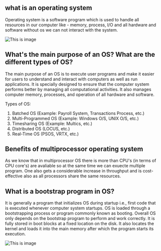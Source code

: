 ## what is an operating system

Operating system is a software program which is used to handle all resources in our computer like - memory, process, I/O and all hardware and software without os we can not interact with the system.

![This is image](https://s3.ap-south-1.amazonaws.com/myinterviewtrainer-domestic/public_assets/assets/000/000/138/original/OS.png?1615544880)


## What's the main purpose of an OS? What are the different types of OS?

The main purpose of an OS is to execute user programs and make it easier for users to understand and interact with computers as well as run applications. It is specially designed to ensure that the computer system performs better by managing all computational activities. It also manages computer memory, processes, and operation of all hardware and software.

Types of OS:

1. Batched OS (Example: Payroll System, Transactions Process, etc.)
2. Multi-Programmed OS (Example: Windows O/S, UNIX O/S, etc.)
3. Timesharing OS (Example: Multics, etc.)
4. Distributed OS (LOCUS, etc.)
5. Real-Time OS (PSOS, VRTX, etc.)


## Benefits of multiprocessor operating system

As we know that in multiprocessor OS there is more than CPU's (in terms of CPU core's) are avaliable so at the same time we can exuecte multiple program. One also gets a considerable increase in throughput and is cost-effective also as all processors share the same resources.


## What is a bootstrap program in OS?

It is generally a program that initializes OS during startup i.e., first code that is executed whenever computer system startups. OS is loaded through a bootstrapping process or program commonly known as booting. Overall OS only depends on the bootstrap program to perform and work correctly. It is fully stored in boot blocks at a fixed location on the disk. It also locates the kernel and loads it into the main memory after which the program starts its execution.

![This is image](https://s3.ap-south-1.amazonaws.com/myinterviewtrainer-domestic/public_assets/assets/000/000/140/original/boostrap_program_in_os.png?1615546151)


